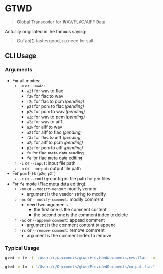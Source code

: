 # GTWD

> **G**lobal **T**ranscoder for **W**AV/FLAC/AIFF **D**ata

Actually originated in the famous saying:

> GuTao[[1]](https://github.com/GuTaoZi) tastes good, no need for salt.

## CLI Usage

### Arguments

- For all modes:
    - `-m` or `--mode`:
        - `w2f` for wav to flac
        - `f2w` for flac to wav
        - `f2p` for flac to pcm _(pending)_
        - `p2f` for pcm to flac _(pending)_
        - `p2w` for pcm to wav _(pending)_
        - `w2p` for wav to pcm _(pending)_
        - `w2a` for wav to aiff
        - `a2w` for aiff to wav
        - `a2f` for aiff to flac _(pending)_
        - `f2a` for flac to aiff _(pending)_
        - `a2p` for aiff to pcm _(pending)_
        - `p2a` for pcm to aiff _(pending)_
        - `fm` for flac meta data reading
        - `fe` for flac meta data editing
    - `-i` or `--input`: input file path
    - `-o` or `--output`: output file path
- For `pcm` files (`p2w`, `p2f`)
    - `-c` or `--config`: config ini file path for `pcm` files
- For `fe` mode (Flac meta data editing):
    - `-mv` or `--modify-vendor`: modify vendor
        - argument is the vendor string to modify
    - `-mc` or `--modify-comment`: modify comment
        - need two arguments
            - the first one is the comment content
            - the second one is the comment index to delete
    - `-ac` or `--append-comment`: append comment
        - argument is the comment content to append
    - `-rc` or `--remove-comment`: remove comment
        - argument is the comment index to remove

### Typical Usage

```bash
gtwd -m fe -i "/Users/r/Documents/gtwd/ProvidedDocuments/ovs.flac" -o "/Users/r/Documents/gtwd/ProvidedDocuments/output.flac" -mv "In GuTao we trust" -ac "TITLE=Trinity of GuTao: GuTao the Father, GuTaoZi and GuTao the Holy Spirit"

gtwd -m fm -i "/Users/r/Documents/gtwd/ProvidedDocuments/output.flac"
```